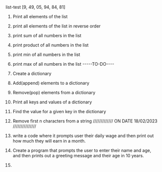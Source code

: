 list-test [9, 49, 05, 94, 84, 81]
1. Print all elements of the list
2. print all elements of the list in reverse order
3. print sum of all numbers in the list 
4. print product of all numbers in the list 
5. print min of all numbers in the list
6. print max of all numbers in the list
-----TO-DO----
7. Create a dictionary
8. Add(append) elements to a dictionary
9. Remove(pop) elements from a dictionary
10. Print all keys and values of a dictionary
11. Find the value for a given key in the dictionary
12. Remove first n characters from a string
      ///////////// ON DATE 18/02/2023 ///////////////

13. write a code where it prompts user  their daily wage and then print out how much they will earn in a month.
14. Create a program that prompts the user to enter their name and age, and then prints out a greeting message and their age in 10 years.
15. 